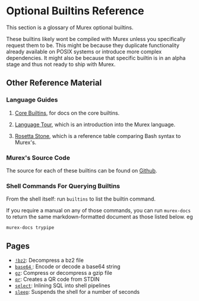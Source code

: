 # Optional Builtins Reference

This section is a glossary of Murex optional builtins.

These builtins likely wont be compiled with Murex unless you specifically
request them to be. This might be because they duplicate functionality
already available on POSIX systems or introduce more complex dependencies.
It might also be because that specific builtin is in an alpha stage and thus
not ready to ship with Murex.

## Other Reference Material

### Language Guides

1. [Core Builtins](/docs/commands/), for docs
    on the core builtins.

2. [Language Tour](/docs/tour.md), which is an introduction into
    the Murex language.

3. [Rosetta Stone](/docs/user-guide/rosetta-stone.md), which is a reference
    table comparing Bash syntax to Murex's.

### Murex's Source Code

The source for each of these builtins can be found on [Github](https://github.com/lmorg/murex/tree/master/builtins/optional).

### Shell Commands For Querying Builtins

From the shell itself: run `builtins` to list the builtin command.

If you require a manual on any of those commands, you can run `murex-docs`
to return the same markdown-formatted document as those listed below. eg

```
murex-docs trypipe
```

## Pages

* [`!bz2`](../optional/bz2.md):
  Decompress a bz2 file
* [`base64` ](../optional/base64.md):
  Encode or decode a base64 string
* [`gz`](../optional/gz.md):
  Compress or decompress a gzip file
* [`qr`](../optional/qr.md):
  Creates a QR code from STDIN
* [`select`](../optional/select.md):
  Inlining SQL into shell pipelines
* [`sleep`](../optional/sleep.md):
  Suspends the shell for a number of seconds